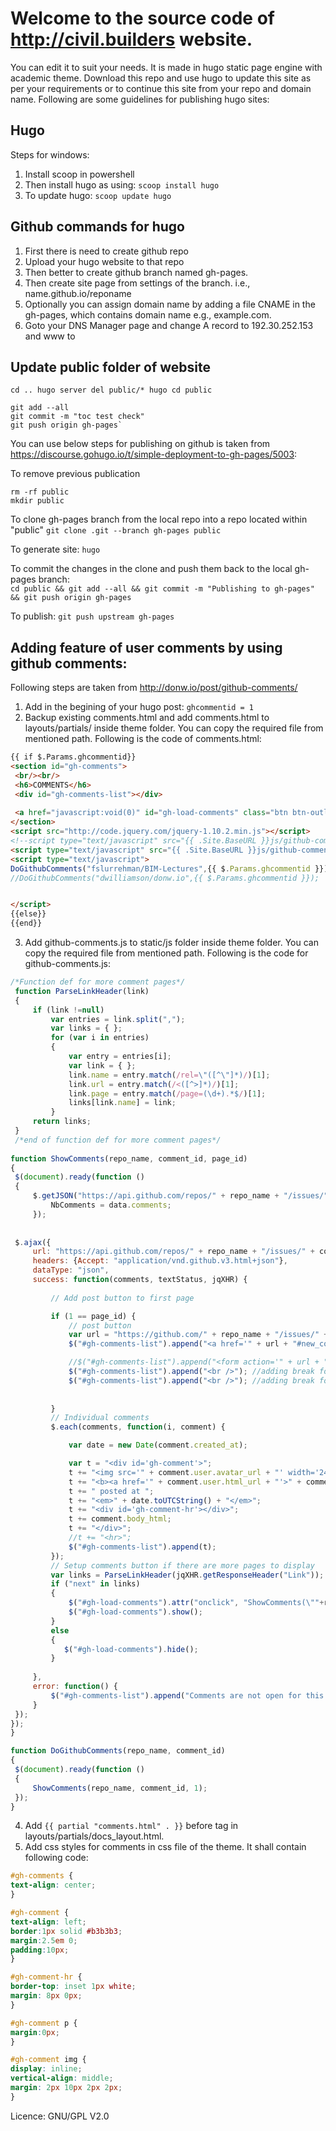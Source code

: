 # Welcome to the source code of http://civil.builders website.

You can edit it to suit your needs. It is made in hugo static page engine with academic theme. Download this repo and use hugo to update this site as per your requirements 
or to continue this site from your repo and domain name. Following are some guidelines for publishing hugo sites:


## Hugo

Steps for windows:
01. Install scoop in powershell 
02. Then install hugo as using:
   `scoop install hugo`
03. To update hugo:
   `scoop update hugo`

 
 
## Github commands for hugo

01. First there is need to create github repo
02. Upload your hugo website to that repo
03. Then better to create github branch named gh-pages. 
04. Then create site page from settings of the branch. i.e., name.github.io/reponame
05. Optionally you can assign domain name by adding a file CNAME in the gh-pages, which contains domain name e.g., example.com.
06. Goto your DNS Manager page and change A record to 192.30.252.153 and www to    


## Update public folder of website
`cd ..
hugo server
del public/*
hugo
cd public`

```console
git add --all
git commit -m "toc test check" 
git push origin gh-pages`
```


You can use below steps for publishing on github is taken from https://discourse.gohugo.io/t/simple-deployment-to-gh-pages/5003:



To remove previous publication
```console
rm -rf public
mkdir public
```

To clone gh-pages branch from the local repo into a repo located within "public"
`git clone .git --branch gh-pages public`
  
To generate site:
`hugo`
  
To commit the changes in the clone and push them back to the local gh-pages branch:    
`cd public && git add --all && git commit -m "Publishing to gh-pages" && git push origin gh-pages`

To publish:
`git push upstream gh-pages`




## Adding feature of user comments by using github comments:
Following steps are taken from http://donw.io/post/github-comments/
01. Add in the begining of your hugo post: `ghcommentid = 1`
02. Backup existing comments.html and add comments.html to layouts/partials/ inside theme folder. You can copy the required file from mentioned path. Following is the code of comments.html:
   ```html
   {{ if $.Params.ghcommentid}}
<section id="gh-comments">
    <br/><br/>
    <h6>COMMENTS</h6>
    <div id="gh-comments-list"></div>
	
	<a href="javascript:void(0)" id="gh-load-comments" class="btn btn-outline-primary px-3 py-2" style="comments">Load more comments</a>
</section>
<script src="http://code.jquery.com/jquery-1.10.2.min.js"></script>
<!--script type="text/javascript" src="{{ .Site.BaseURL }}js/github-comments.js"></script> -->
<script type="text/javascript" src="{{ .Site.BaseURL }}js/github-comments.js"></script>
<script type="text/javascript">
   DoGithubComments("fslurrehman/BIM-Lectures",{{ $.Params.ghcommentid }});
   //DoGithubComments("dwilliamson/donw.io",{{ $.Params.ghcommentid }});
   
   
</script>
{{else}}
{{end}}
   ```
03. Add github-comments.js to static/js folder inside theme folder. You can copy the required file from mentioned path. Following is the code for github-comments.js:
   ```js
   /*Function def for more comment pages*/
	function ParseLinkHeader(link)
	{
		if (link !=null)
			var entries = link.split(",");
			var links = { };
			for (var i in entries)
			{
				var entry = entries[i];
				var link = { };
				link.name = entry.match(/rel=\"([^\"]*)/)[1];
				link.url = entry.match(/<([^>]*)/)[1];
				link.page = entry.match(/page=(\d+).*$/)[1];
				links[link.name] = link;
			}			
		return links;
	}
	/*end of function def for more comment pages*/
	
function ShowComments(repo_name, comment_id, page_id)
{
	$(document).ready(function ()
    {
        $.getJSON("https://api.github.com/repos/" + repo_name + "/issues/" + comment_id, function(data) {
            NbComments = data.comments;
        });
	
	
    $.ajax({
        url: "https://api.github.com/repos/" + repo_name + "/issues/" + comment_id + "/comments" + "?page=" + page_id,
        headers: {Accept: "application/vnd.github.v3.html+json"},
        dataType: "json",
        success: function(comments, textStatus, jqXHR) {
			
			// Add post button to first page
 
            if (1 == page_id) {
                // post button 
				var url = "https://github.com/" + repo_name + "/issues/" + comment_id + "#new_comment_field";
				$("#gh-comments-list").append("<a href='" + url + "#new_comment_field' rel='nofollow' class='btn btn-outline-primary px-3 py-2'>Post your comment</a>");

                //$("#gh-comments-list").append("<form action='" + url + "' rel='nofollow'> <input type='submit' value='Post a comment on Github' /> </form>");
                $("#gh-comments-list").append("<br />"); //adding break for vertical space
				$("#gh-comments-list").append("<br />"); //adding break for vertical space
				
                
			}
            // Individual comments
            $.each(comments, function(i, comment) {

                var date = new Date(comment.created_at);

                var t = "<div id='gh-comment'>";
                t += "<img src='" + comment.user.avatar_url + "' width='24px'>";
                t += "<b><a href='" + comment.user.html_url + "'>" + comment.user.login + "</a></b>";
                t += " posted at ";
                t += "<em>" + date.toUTCString() + "</em>";
                t += "<div id='gh-comment-hr'></div>";
                t += comment.body_html;
                t += "</div>";
				//t += "<hr>";
                $("#gh-comments-list").append(t);
            });
			// Setup comments button if there are more pages to display
            var links = ParseLinkHeader(jqXHR.getResponseHeader("Link"));
            if ("next" in links)
            {
                $("#gh-load-comments").attr("onclick", "ShowComments(\""+repo_name+"\"," + comment_id + "," + (page_id + 1) + ");");
                $("#gh-load-comments").show();
            }
            else
            {
               $("#gh-load-comments").hide();
            }			
			
        },
        error: function() {
            $("#gh-comments-list").append("Comments are not open for this post yet.");
        }
    });
});
}

function DoGithubComments(repo_name, comment_id)
{
    $(document).ready(function ()
    {
        ShowComments(repo_name, comment_id, 1);
    });
}
   ```
04. Add `{{ partial "comments.html" . }}` before </article> tag in  layouts/partials/docs_layout.html.
05. Add css styles for comments in css file of the theme. It shall contain following code:
   ```css
   #gh-comments {
   text-align: center;
   }
   
   #gh-comment {
   text-align: left;
   border:1px solid #b3b3b3;
   margin:2.5em 0;
   padding:10px;
   }
   
   #gh-comment-hr {
   border-top: inset 1px white;
   margin: 8px 0px;
   }
   
   #gh-comment p {
   margin:0px;
   }
   
   #gh-comment img {
   display: inline;
   vertical-align: middle;
   margin: 2px 10px 2px 2px;
   }
   ```



Licence: GNU/GPL V2.0 